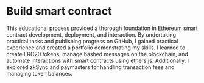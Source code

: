 # Build smart contract

This educational process provided a thorough foundation in Ethereum smart contract development, deployment, and interaction. By undertaking practical tasks and publishing progress on GitHub, I gained practical experience and created a portfolio demonstrating my skills. I learned to create ERC20 tokens, manage hashed messages on the blockchain, and automate interactions with smart contracts using ethers.js. Additionally, I explored zkSync and paymasters for handling transaction fees and managing token balances.

